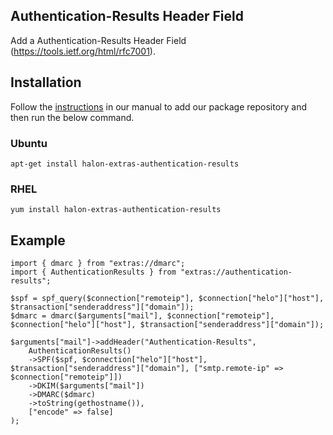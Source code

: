 ## Authentication-Results Header Field 
Add a Authentication-Results Header Field (https://tools.ietf.org/html/rfc7001).

## Installation

Follow the [instructions](https://docs.halon.io/manual/comp_install.html#installation) in our manual to add our package repository and then run the below command.

### Ubuntu

```
apt-get install halon-extras-authentication-results
```

### RHEL

```
yum install halon-extras-authentication-results
```

## Example

```
import { dmarc } from "extras://dmarc";
import { AuthenticationResults } from "extras://authentication-results";

$spf = spf_query($connection["remoteip"], $connection["helo"]["host"], $transaction["senderaddress"]["domain"]);
$dmarc = dmarc($arguments["mail"], $connection["remoteip"], $connection["helo"]["host"], $transaction["senderaddress"]["domain"]);

$arguments["mail"]->addHeader("Authentication-Results",
    AuthenticationResults()
    ->SPF($spf, $connection["helo"]["host"], $transaction["senderaddress"]["domain"], ["smtp.remote-ip" => $connection["remoteip"]])
    ->DKIM($arguments["mail"])
    ->DMARC($dmarc)
    ->toString(gethostname()),
    ["encode" => false]
);
```
